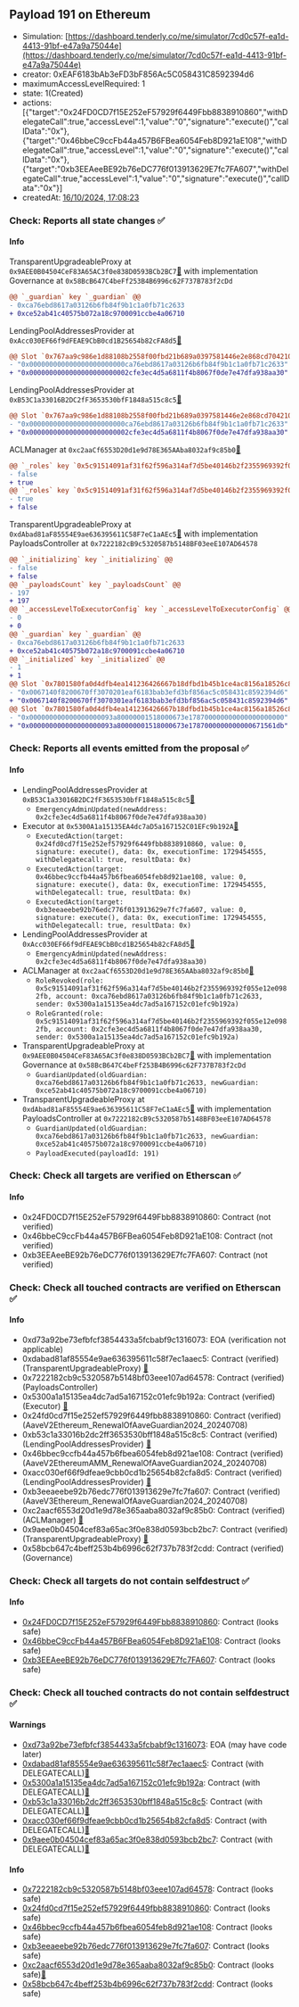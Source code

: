 ## Payload 191 on Ethereum

- Simulation: [https://dashboard.tenderly.co/me/simulator/7cd0c57f-ea1d-4413-91bf-e47a9a75044e](https://dashboard.tenderly.co/me/simulator/7cd0c57f-ea1d-4413-91bf-e47a9a75044e)
- creator: 0xEAF6183bAb3eFD3bF856Ac5C058431C8592394d6
- maximumAccessLevelRequired: 1
- state: 1(Created)
- actions: [{"target":"0x24FD0CD7f15E252eF57929f6449Fbb8838910860","withDelegateCall":true,"accessLevel":1,"value":"0","signature":"execute()","callData":"0x"},{"target":"0x46bbeC9ccFb44a457B6FBea6054Feb8D921aE108","withDelegateCall":true,"accessLevel":1,"value":"0","signature":"execute()","callData":"0x"},{"target":"0xb3EEAeeBE92b76eDC776f013913629E7fc7FA607","withDelegateCall":true,"accessLevel":1,"value":"0","signature":"execute()","callData":"0x"}]
- createdAt: [16/10/2024, 17:08:23](https://etherscan.io/tx/0x9ecda448e0b991a39c92e3852902ab8945f5b65cc1843ac6cab52782b6dcf367)

### Check: Reports all state changes :white_check_mark:

#### Info


TransparentUpgradeableProxy at `0x9AEE0B04504CeF83A65AC3f0e838D0593BCb2BC7`[:ghost:](https://github.com/bgd-labs/aave-address-book "GovernanceV3Ethereum.GOVERNANCE") with implementation Governance at `0x58BcB647C4beFf253B4B6996c62F737B783f2cDd`
```diff
@@ `_guardian` key `_guardian` @@
- 0xca76ebd8617a03126b6fb84f9b1c1a0fb71c2633
+ 0xce52ab41c40575b072a18c9700091ccbe4a06710
```

LendingPoolAddressesProvider at `0xAcc030EF66f9dFEAE9CbB0cd1B25654b82cFA8d5`[:ghost:](https://github.com/bgd-labs/aave-address-book "AaveV2EthereumAMM.POOL_ADDRESSES_PROVIDER")
```diff
@@ Slot `0x767aa9c986e1d88108b2558f00fbd21b689a0397581446e2e868cd70421026cc` @@
- "0x000000000000000000000000ca76ebd8617a03126b6fb84f9b1c1a0fb71c2633"
+ "0x0000000000000000000000002cfe3ec4d5a6811f4b8067f0de7e47dfa938aa30"
```

LendingPoolAddressesProvider at `0xB53C1a33016B2DC2fF3653530bfF1848a515c8c5`[:ghost:](https://github.com/bgd-labs/aave-address-book "AaveV2Ethereum.POOL_ADDRESSES_PROVIDER")
```diff
@@ Slot `0x767aa9c986e1d88108b2558f00fbd21b689a0397581446e2e868cd70421026cc` @@
- "0x000000000000000000000000ca76ebd8617a03126b6fb84f9b1c1a0fb71c2633"
+ "0x0000000000000000000000002cfe3ec4d5a6811f4b8067f0de7e47dfa938aa30"
```

ACLManager at `0xc2aaCf6553D20d1e9d78E365AAba8032af9c85b0`[:ghost:](https://github.com/bgd-labs/aave-address-book "AaveV3Ethereum.ACL_MANAGER")
```diff
@@ `_roles` key `0x5c91514091af31f62f596a314af7d5be40146b2f2355969392f055e12e0982fb.members.0x2cfe3ec4d5a6811f4b8067f0de7e47dfa938aa30` @@
- false
+ true
@@ `_roles` key `0x5c91514091af31f62f596a314af7d5be40146b2f2355969392f055e12e0982fb.members.0xca76ebd8617a03126b6fb84f9b1c1a0fb71c2633` @@
- true
+ false
```

TransparentUpgradeableProxy at `0xdAbad81aF85554E9ae636395611C58F7eC1aAEc5`[:ghost:](https://github.com/bgd-labs/aave-address-book "GovernanceV3Ethereum.PAYLOADS_CONTROLLER") with implementation PayloadsController at `0x7222182cB9c5320587b5148BF03eeE107AD64578`
```diff
@@ `_initializing` key `_initializing` @@
- false
+ false
@@ `_payloadsCount` key `_payloadsCount` @@
- 197
+ 197
@@ `_accessLevelToExecutorConfig` key `_accessLevelToExecutorConfig` @@
- 0
+ 0
@@ `_guardian` key `_guardian` @@
- 0xca76ebd8617a03126b6fb84f9b1c1a0fb71c2633
+ 0xce52ab41c40575b072a18c9700091ccbe4a06710
@@ `_initialized` key `_initialized` @@
- 1
+ 1
@@ Slot `0x7801580fa0d4dfb4ea141236426667b18dfbd1b45b1ce4ac8156a18526c8a275` @@
- "0x0067140f8200670ff3070201eaf6183bab3efd3bf856ac5c058431c8592394d6"
+ "0x0067140f8200670ff3070301eaf6183bab3efd3bf856ac5c058431c8592394d6"
@@ Slot `0x7801580fa0d4dfb4ea141236426667b18dfbd1b45b1ce4ac8156a18526c8a276` @@
- "0x000000000000000000093a80000001518000673e178700000000000000000000"
+ "0x000000000000000000093a80000001518000673e1787000000000000671561db"
```


### Check: Reports all events emitted from the proposal :white_check_mark:

#### Info

- LendingPoolAddressesProvider at `0xB53C1a33016B2DC2fF3653530bfF1848a515c8c5`[:ghost:](https://github.com/bgd-labs/aave-address-book "AaveV2Ethereum.POOL_ADDRESSES_PROVIDER")
  - `EmergencyAdminUpdated(newAddress: 0x2cfe3ec4d5a6811f4b8067f0de7e47dfa938aa30)`
- Executor at `0x5300A1a15135EA4dc7aD5a167152C01EFc9b192A`[:ghost:](https://github.com/bgd-labs/aave-address-book "AaveV2Ethereum.POOL_ADMIN, AaveV2EthereumAMM.POOL_ADMIN, AaveV3Ethereum.ACL_ADMIN, AaveV3EthereumEtherFi.ACL_ADMIN, AaveV3EthereumLido.ACL_ADMIN, GovernanceV3Ethereum.EXECUTOR_LVL_1")
  - `ExecutedAction(target: 0x24fd0cd7f15e252ef57929f6449fbb8838910860, value: 0, signature: execute(), data: 0x, executionTime: 1729454555, withDelegatecall: true, resultData: 0x)`
  - `ExecutedAction(target: 0x46bbec9ccfb44a457b6fbea6054feb8d921ae108, value: 0, signature: execute(), data: 0x, executionTime: 1729454555, withDelegatecall: true, resultData: 0x)`
  - `ExecutedAction(target: 0xb3eeaeebe92b76edc776f013913629e7fc7fa607, value: 0, signature: execute(), data: 0x, executionTime: 1729454555, withDelegatecall: true, resultData: 0x)`
- LendingPoolAddressesProvider at `0xAcc030EF66f9dFEAE9CbB0cd1B25654b82cFA8d5`[:ghost:](https://github.com/bgd-labs/aave-address-book "AaveV2EthereumAMM.POOL_ADDRESSES_PROVIDER")
  - `EmergencyAdminUpdated(newAddress: 0x2cfe3ec4d5a6811f4b8067f0de7e47dfa938aa30)`
- ACLManager at `0xc2aaCf6553D20d1e9d78E365AAba8032af9c85b0`[:ghost:](https://github.com/bgd-labs/aave-address-book "AaveV3Ethereum.ACL_MANAGER")
  - `RoleRevoked(role: 0x5c91514091af31f62f596a314af7d5be40146b2f2355969392f055e12e0982fb, account: 0xca76ebd8617a03126b6fb84f9b1c1a0fb71c2633, sender: 0x5300a1a15135ea4dc7ad5a167152c01efc9b192a)`
  - `RoleGranted(role: 0x5c91514091af31f62f596a314af7d5be40146b2f2355969392f055e12e0982fb, account: 0x2cfe3ec4d5a6811f4b8067f0de7e47dfa938aa30, sender: 0x5300a1a15135ea4dc7ad5a167152c01efc9b192a)`
- TransparentUpgradeableProxy at `0x9AEE0B04504CeF83A65AC3f0e838D0593BCb2BC7`[:ghost:](https://github.com/bgd-labs/aave-address-book "GovernanceV3Ethereum.GOVERNANCE") with implementation Governance at `0x58BcB647C4beFf253B4B6996c62F737B783f2cDd`
  - `GuardianUpdated(oldGuardian: 0xca76ebd8617a03126b6fb84f9b1c1a0fb71c2633, newGuardian: 0xce52ab41c40575b072a18c9700091ccbe4a06710)`
- TransparentUpgradeableProxy at `0xdAbad81aF85554E9ae636395611C58F7eC1aAEc5`[:ghost:](https://github.com/bgd-labs/aave-address-book "GovernanceV3Ethereum.PAYLOADS_CONTROLLER") with implementation PayloadsController at `0x7222182cB9c5320587b5148BF03eeE107AD64578`
  - `GuardianUpdated(oldGuardian: 0xca76ebd8617a03126b6fb84f9b1c1a0fb71c2633, newGuardian: 0xce52ab41c40575b072a18c9700091ccbe4a06710)`
  - `PayloadExecuted(payloadId: 191)`

### Check: Check all targets are verified on Etherscan :white_check_mark:

#### Info

- 0x24FD0CD7f15E252eF57929f6449Fbb8838910860: Contract (not verified) 
- 0x46bbeC9ccFb44a457B6FBea6054Feb8D921aE108: Contract (not verified) 
- 0xb3EEAeeBE92b76eDC776f013913629E7fc7FA607: Contract (not verified) 

### Check: Check all touched contracts are verified on Etherscan :white_check_mark:

#### Info

- 0xd73a92be73efbfcf3854433a5fcbabf9c1316073: EOA (verification not applicable)
- 0xdabad81af85554e9ae636395611c58f7ec1aaec5: Contract (verified) (TransparentUpgradeableProxy) [:ghost:](https://github.com/bgd-labs/aave-address-book "GovernanceV3Ethereum.PAYLOADS_CONTROLLER")
- 0x7222182cb9c5320587b5148bf03eee107ad64578: Contract (verified) (PayloadsController) 
- 0x5300a1a15135ea4dc7ad5a167152c01efc9b192a: Contract (verified) (Executor) [:ghost:](https://github.com/bgd-labs/aave-address-book "AaveV2Ethereum.POOL_ADMIN, AaveV2EthereumAMM.POOL_ADMIN, AaveV3Ethereum.ACL_ADMIN, AaveV3EthereumEtherFi.ACL_ADMIN, AaveV3EthereumLido.ACL_ADMIN, GovernanceV3Ethereum.EXECUTOR_LVL_1")
- 0x24fd0cd7f15e252ef57929f6449fbb8838910860: Contract (verified) (AaveV2Ethereum_RenewalOfAaveGuardian2024_20240708) 
- 0xb53c1a33016b2dc2ff3653530bff1848a515c8c5: Contract (verified) (LendingPoolAddressesProvider) [:ghost:](https://github.com/bgd-labs/aave-address-book "AaveV2Ethereum.POOL_ADDRESSES_PROVIDER")
- 0x46bbec9ccfb44a457b6fbea6054feb8d921ae108: Contract (verified) (AaveV2EthereumAMM_RenewalOfAaveGuardian2024_20240708) 
- 0xacc030ef66f9dfeae9cbb0cd1b25654b82cfa8d5: Contract (verified) (LendingPoolAddressesProvider) [:ghost:](https://github.com/bgd-labs/aave-address-book "AaveV2EthereumAMM.POOL_ADDRESSES_PROVIDER")
- 0xb3eeaeebe92b76edc776f013913629e7fc7fa607: Contract (verified) (AaveV3Ethereum_RenewalOfAaveGuardian2024_20240708) 
- 0xc2aacf6553d20d1e9d78e365aaba8032af9c85b0: Contract (verified) (ACLManager) [:ghost:](https://github.com/bgd-labs/aave-address-book "AaveV3Ethereum.ACL_MANAGER")
- 0x9aee0b04504cef83a65ac3f0e838d0593bcb2bc7: Contract (verified) (TransparentUpgradeableProxy) [:ghost:](https://github.com/bgd-labs/aave-address-book "GovernanceV3Ethereum.GOVERNANCE")
- 0x58bcb647c4beff253b4b6996c62f737b783f2cdd: Contract (verified) (Governance) 

### Check: Check all targets do not contain selfdestruct :white_check_mark:

#### Info

- [0x24FD0CD7f15E252eF57929f6449Fbb8838910860](https://etherscan.io/address/0x24FD0CD7f15E252eF57929f6449Fbb8838910860): Contract (looks safe)
- [0x46bbeC9ccFb44a457B6FBea6054Feb8D921aE108](https://etherscan.io/address/0x46bbeC9ccFb44a457B6FBea6054Feb8D921aE108): Contract (looks safe)
- [0xb3EEAeeBE92b76eDC776f013913629E7fc7FA607](https://etherscan.io/address/0xb3EEAeeBE92b76eDC776f013913629E7fc7FA607): Contract (looks safe)

### Check: Check all touched contracts do not contain selfdestruct :white_check_mark:

#### Warnings

- [0xd73a92be73efbfcf3854433a5fcbabf9c1316073](https://etherscan.io/address/0xd73a92be73efbfcf3854433a5fcbabf9c1316073): EOA (may have code later)
- [0xdabad81af85554e9ae636395611c58f7ec1aaec5](https://etherscan.io/address/0xdabad81af85554e9ae636395611c58f7ec1aaec5): Contract (with DELEGATECALL)[:ghost:](https://github.com/bgd-labs/aave-address-book "GovernanceV3Ethereum.PAYLOADS_CONTROLLER")
- [0x5300a1a15135ea4dc7ad5a167152c01efc9b192a](https://etherscan.io/address/0x5300a1a15135ea4dc7ad5a167152c01efc9b192a): Contract (with DELEGATECALL)[:ghost:](https://github.com/bgd-labs/aave-address-book "AaveV2Ethereum.POOL_ADMIN, AaveV2EthereumAMM.POOL_ADMIN, AaveV3Ethereum.ACL_ADMIN, AaveV3EthereumEtherFi.ACL_ADMIN, AaveV3EthereumLido.ACL_ADMIN, GovernanceV3Ethereum.EXECUTOR_LVL_1")
- [0xb53c1a33016b2dc2ff3653530bff1848a515c8c5](https://etherscan.io/address/0xb53c1a33016b2dc2ff3653530bff1848a515c8c5): Contract (with DELEGATECALL)[:ghost:](https://github.com/bgd-labs/aave-address-book "AaveV2Ethereum.POOL_ADDRESSES_PROVIDER")
- [0xacc030ef66f9dfeae9cbb0cd1b25654b82cfa8d5](https://etherscan.io/address/0xacc030ef66f9dfeae9cbb0cd1b25654b82cfa8d5): Contract (with DELEGATECALL)[:ghost:](https://github.com/bgd-labs/aave-address-book "AaveV2EthereumAMM.POOL_ADDRESSES_PROVIDER")
- [0x9aee0b04504cef83a65ac3f0e838d0593bcb2bc7](https://etherscan.io/address/0x9aee0b04504cef83a65ac3f0e838d0593bcb2bc7): Contract (with DELEGATECALL)[:ghost:](https://github.com/bgd-labs/aave-address-book "GovernanceV3Ethereum.GOVERNANCE")

#### Info

- [0x7222182cb9c5320587b5148bf03eee107ad64578](https://etherscan.io/address/0x7222182cb9c5320587b5148bf03eee107ad64578): Contract (looks safe)
- [0x24fd0cd7f15e252ef57929f6449fbb8838910860](https://etherscan.io/address/0x24fd0cd7f15e252ef57929f6449fbb8838910860): Contract (looks safe)
- [0x46bbec9ccfb44a457b6fbea6054feb8d921ae108](https://etherscan.io/address/0x46bbec9ccfb44a457b6fbea6054feb8d921ae108): Contract (looks safe)
- [0xb3eeaeebe92b76edc776f013913629e7fc7fa607](https://etherscan.io/address/0xb3eeaeebe92b76edc776f013913629e7fc7fa607): Contract (looks safe)
- [0xc2aacf6553d20d1e9d78e365aaba8032af9c85b0](https://etherscan.io/address/0xc2aacf6553d20d1e9d78e365aaba8032af9c85b0): Contract (looks safe)[:ghost:](https://github.com/bgd-labs/aave-address-book "AaveV3Ethereum.ACL_MANAGER")
- [0x58bcb647c4beff253b4b6996c62f737b783f2cdd](https://etherscan.io/address/0x58bcb647c4beff253b4b6996c62f737b783f2cdd): Contract (looks safe)

